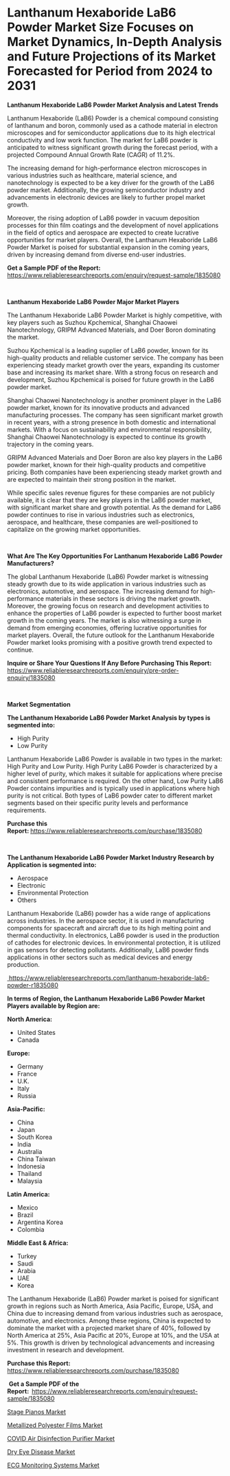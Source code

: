 <p><h1>Lanthanum Hexaboride LaB6 Powder Market Size Focuses on Market Dynamics, In-Depth Analysis and Future Projections of its Market Forecasted for Period from 2024 to 2031</h1></p><p><strong>Lanthanum Hexaboride LaB6 Powder Market Analysis and Latest Trends</strong></p>
<p><p>Lanthanum Hexaboride (LaB6) Powder is a chemical compound consisting of lanthanum and boron, commonly used as a cathode material in electron microscopes and for semiconductor applications due to its high electrical conductivity and low work function. The market for LaB6 powder is anticipated to witness significant growth during the forecast period, with a projected Compound Annual Growth Rate (CAGR) of 11.2%.</p><p>The increasing demand for high-performance electron microscopes in various industries such as healthcare, material science, and nanotechnology is expected to be a key driver for the growth of the LaB6 powder market. Additionally, the growing semiconductor industry and advancements in electronic devices are likely to further propel market growth.</p><p>Moreover, the rising adoption of LaB6 powder in vacuum deposition processes for thin film coatings and the development of novel applications in the field of optics and aerospace are expected to create lucrative opportunities for market players. Overall, the Lanthanum Hexaboride LaB6 Powder Market is poised for substantial expansion in the coming years, driven by increasing demand from diverse end-user industries.</p></p>
<p><strong>Get a Sample PDF of the Report:&nbsp;</strong> <a href="https://www.reliableresearchreports.com/enquiry/request-sample/1835080">https://www.reliableresearchreports.com/enquiry/request-sample/1835080</a></p>
<p>&nbsp;</p>
<p><strong>Lanthanum Hexaboride LaB6 Powder Major Market Players</strong></p>
<p><p>The Lanthanum Hexaboride LaB6 Powder Market is highly competitive, with key players such as Suzhou Kpchemical, Shanghai Chaowei Nanotechnology, GRIPM Advanced Materials, and Doer Boron dominating the market. </p><p>Suzhou Kpchemical is a leading supplier of LaB6 powder, known for its high-quality products and reliable customer service. The company has been experiencing steady market growth over the years, expanding its customer base and increasing its market share. With a strong focus on research and development, Suzhou Kpchemical is poised for future growth in the LaB6 powder market.</p><p>Shanghai Chaowei Nanotechnology is another prominent player in the LaB6 powder market, known for its innovative products and advanced manufacturing processes. The company has seen significant market growth in recent years, with a strong presence in both domestic and international markets. With a focus on sustainability and environmental responsibility, Shanghai Chaowei Nanotechnology is expected to continue its growth trajectory in the coming years.</p><p>GRIPM Advanced Materials and Doer Boron are also key players in the LaB6 powder market, known for their high-quality products and competitive pricing. Both companies have been experiencing steady market growth and are expected to maintain their strong position in the market.</p><p>While specific sales revenue figures for these companies are not publicly available, it is clear that they are key players in the LaB6 powder market, with significant market share and growth potential. As the demand for LaB6 powder continues to rise in various industries such as electronics, aerospace, and healthcare, these companies are well-positioned to capitalize on the growing market opportunities.</p></p>
<p>&nbsp;</p>
<p><strong>What Are The Key Opportunities For Lanthanum Hexaboride LaB6 Powder Manufacturers?</strong></p>
<p><p>The global Lanthanum Hexaboride (LaB6) Powder market is witnessing steady growth due to its wide application in various industries such as electronics, automotive, and aerospace. The increasing demand for high-performance materials in these sectors is driving the market growth. Moreover, the growing focus on research and development activities to enhance the properties of LaB6 powder is expected to further boost market growth in the coming years. The market is also witnessing a surge in demand from emerging economies, offering lucrative opportunities for market players. Overall, the future outlook for the Lanthanum Hexaboride Powder market looks promising with a positive growth trend expected to continue.</p></p>
<p><strong>Inquire or Share Your Questions If Any Before Purchasing This Report:</strong> <a href="https://www.reliableresearchreports.com/enquiry/pre-order-enquiry/1835080">https://www.reliableresearchreports.com/enquiry/pre-order-enquiry/1835080</a></p>
<p>&nbsp;</p>
<p><strong>Market Segmentation</strong></p>
<p><strong>The Lanthanum Hexaboride LaB6 Powder Market Analysis by types is segmented into:</strong></p>
<p><ul><li>High Purity</li><li>Low Purity</li></ul></p>
<p><p>Lanthanum Hexaboride LaB6 Powder is available in two types in the market: High Purity and Low Purity. High Purity LaB6 Powder is characterized by a higher level of purity, which makes it suitable for applications where precise and consistent performance is required. On the other hand, Low Purity LaB6 Powder contains impurities and is typically used in applications where high purity is not critical. Both types of LaB6 powder cater to different market segments based on their specific purity levels and performance requirements.</p></p>
<p><strong>Purchase this Report:&nbsp;</strong><a href="https://www.reliableresearchreports.com/purchase/1835080">https://www.reliableresearchreports.com/purchase/1835080</a></p>
<p>&nbsp;</p>
<p><strong>The Lanthanum Hexaboride LaB6 Powder Market Industry Research by Application is segmented into:</strong></p>
<p><ul><li>Aerospace</li><li>Electronic</li><li>Environmental Protection</li><li>Others</li></ul></p>
<p><p>Lanthanum Hexaboride (LaB6) powder has a wide range of applications across industries. In the aerospace sector, it is used in manufacturing components for spacecraft and aircraft due to its high melting point and thermal conductivity. In electronics, LaB6 powder is used in the production of cathodes for electronic devices. In environmental protection, it is utilized in gas sensors for detecting pollutants. Additionally, LaB6 powder finds applications in other sectors such as medical devices and energy production.</p></p>
<p><a href="https://www.reliableresearchreports.com/lanthanum-hexaboride-lab6-powder-r1835080">&nbsp;https://www.reliableresearchreports.com/lanthanum-hexaboride-lab6-powder-r1835080</a></p>
<p><strong>In terms of Region, the Lanthanum Hexaboride LaB6 Powder Market Players available by Region are:</strong></p>
<p>
    <p> <strong> North America: </strong>
        <ul>
            <li>United States</li>
            <li>Canada</li>
        </ul>
        </p> 
    <p> <strong> Europe: </strong>
        <ul>
            <li>Germany</li>
            <li>France</li>
            <li>U.K.</li>
            <li>Italy</li>
            <li>Russia</li>
        </ul>
        </p> 
    <p> <strong> Asia-Pacific: </strong>
        <ul>
            <li>China</li>
            <li>Japan</li>
            <li>South Korea</li>
            <li>India</li>
            <li>Australia</li>
            <li>China Taiwan</li>
            <li>Indonesia</li>
            <li>Thailand</li>
            <li>Malaysia</li>
        </ul>
        </p> 
    <p> <strong> Latin America: </strong>
        <ul>
            <li>Mexico</li>
            <li>Brazil</li>
            <li>Argentina Korea</li>
            <li>Colombia</li>
        </ul>
        </p> 
    <p> <strong> Middle East & Africa: </strong>
        <ul>
            <li>Turkey</li>
            <li>Saudi</li>
            <li>Arabia</li>
            <li>UAE</li>
            <li>Korea</li>
        </ul>
    </p>
    </p>
<p><p>The Lanthanum Hexaboride (LaB6) Powder market is poised for significant growth in regions such as North America, Asia Pacific, Europe, USA, and China due to increasing demand from various industries such as aerospace, automotive, and electronics. Among these regions, China is expected to dominate the market with a projected market share of 40%, followed by North America at 25%, Asia Pacific at 20%, Europe at 10%, and the USA at 5%. This growth is driven by technological advancements and increasing investment in research and development.</p></p>
<p><strong>Purchase this Report: </strong><a href="https://www.reliableresearchreports.com/purchase/1835080">https://www.reliableresearchreports.com/purchase/1835080</a></p>
<p>&nbsp;<strong>Get a Sample PDF of the Report:&nbsp;&nbsp;</strong><a href="https://www.reliableresearchreports.com/enquiry/request-sample/1835080">https://www.reliableresearchreports.com/enquiry/request-sample/1835080</a></p>
<p><strong></strong></p>
<p><p><a href="https://www.linkedin.com/pulse/stage-pianos-market-emerging-trends-future-prospects-period-hdqbe">Stage Pianos Market</a></p><p><a href="https://www.linkedin.com/pulse/metallized-polyester-films-market-trends-focusing-insight-taeef">Metallized Polyester Films Market</a></p><p><a href="https://issuu.com/reportprime-2/docs/covid-air-disinfection-purifier-market-size-2030.p">COVID Air Disinfection Purifier Market</a></p><p><a href="https://github.com/kulaberyasin52/Market-Research-Report-List-1/blob/main/dry-eye-disease-market.md">Dry Eye Disease Market</a></p><p><a href="https://github.com/nafiafirdania/Market-Research-Report-List-1/blob/main/ecg-monitoring-systems-market.md">ECG Monitoring Systems Market</a></p></p>